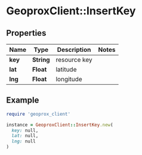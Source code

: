 # GeoproxClient::InsertKey

## Properties

| Name | Type | Description | Notes |
| ---- | ---- | ----------- | ----- |
| **key** | **String** | resource key |  |
| **lat** | **Float** | latitude |  |
| **lng** | **Float** | longitude |  |

## Example

```ruby
require 'geoprox_client'

instance = GeoproxClient::InsertKey.new(
  key: null,
  lat: null,
  lng: null
)
```

